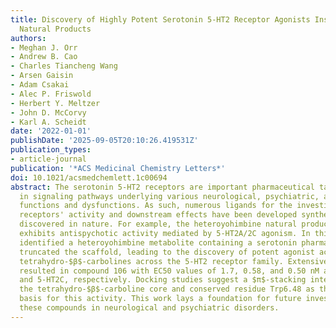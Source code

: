 ```yaml
---
title: Discovery of Highly Potent Serotonin 5-HT2 Receptor Agonists Inspired by Heteroyohimbine
  Natural Products
authors:
- Meghan J. Orr
- Andrew B. Cao
- Charles Tiancheng Wang
- Arsen Gaisin
- Adam Csakai
- Alec P. Friswold
- Herbert Y. Meltzer
- John D. McCorvy
- Karl A. Scheidt
date: '2022-01-01'
publishDate: '2025-09-05T20:10:26.419531Z'
publication_types:
- article-journal
publication: '*ACS Medicinal Chemistry Letters*'
doi: 10.1021/acsmedchemlett.1c00694
abstract: The serotonin 5-HT2 receptors are important pharmaceutical targets involved
  in signaling pathways underlying various neurological, psychiatric, and cardiac
  functions and dysfunctions. As such, numerous ligands for the investigation of these
  receptors' activity and downstream effects have been developed synthetically or
  discovered in nature. For example, the heteroyohimbine natural product alstonine
  exhibits antispychotic activity mediated by 5-HT2A/2C agonism. In this work, we
  identified a heteroyohimbine metabolite containing a serotonin pharmacophore and
  truncated the scaffold, leading to the discovery of potent agonist activity of substituted
  tetrahydro-$β$-carbolines across the 5-HT2 receptor family. Extensive SAR development
  resulted in compound 106 with EC50 values of 1.7, 0.58, and 0.50 nM at 5-HT2A, 5-HT2B,
  and 5-HT2C, respectively. Docking studies suggest a $π$-stacking interaction between
  the tetrahydro-$β$-carboline core and conserved residue Trp6.48 as the structural
  basis for this activity. This work lays a foundation for future investigation of
  these compounds in neurological and psychiatric disorders.
---
```

